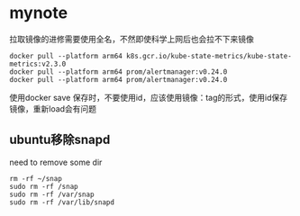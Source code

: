 # mynote

拉取镜像的进修需要使用全名，不然即使科学上网后也会拉不下来镜像
```shell
docker pull --platform arm64 k8s.gcr.io/kube-state-metrics/kube-state-metrics:v2.3.0
docker pull --platform arm64 prom/alertmanager:v0.24.0
docker pull --platform arm64 prom/alertmanager:v0.24.0
```
使用docker save 保存时，不要使用id，应该使用镜像：tag的形式，使用id保存镜像，重新load会有问题

## ubuntu移除snapd 
need to remove some dir
```shell
rm -rf ~/snap
sudo rm -rf /snap
sudo rm -rf /var/snap
sudo rm -rf /var/lib/snapd
```
